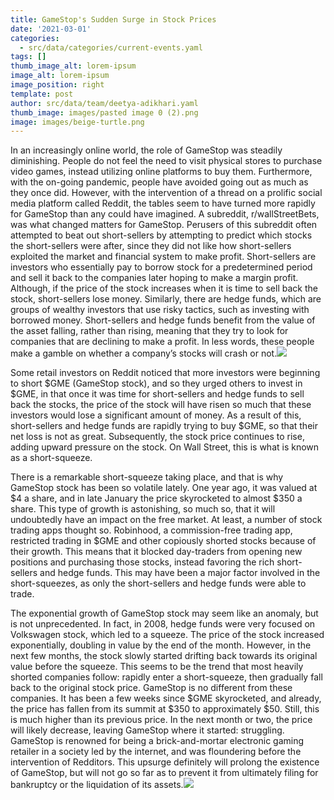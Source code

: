 ```yaml
---
title: GameStop's Sudden Surge in Stock Prices
date: '2021-03-01'
categories:
  - src/data/categories/current-events.yaml
tags: []
thumb_image_alt: lorem-ipsum
image_alt: lorem-ipsum
image_position: right
template: post
author: src/data/team/deetya-adikhari.yaml
thumb_image: images/pasted image 0 (2).png
image: images/beige-turtle.png
---
```

In an increasingly online world, the role of GameStop was steadily diminishing. People do not feel the need to visit physical stores to purchase video games, instead utilizing online platforms to buy them. Furthermore, with the on-going pandemic, people have avoided going out as much as they once did. However, with the intervention of a thread on a prolific social media platform called Reddit, the tables seem to have turned more rapidly for GameStop than any could have imagined. A subreddit, r/wallStreetBets, was what changed matters for GameStop. Perusers of this subreddit often attempted to beat out short-sellers by attempting to predict which stocks the short-sellers were after, since they did not like how short-sellers exploited the market and financial system to make profit. Short-sellers are investors who essentially pay to borrow stock for a predetermined period and sell it back to the companies later hoping to make a margin profit. Although, if the price of the stock increases when it is time to sell back the stock, short-sellers lose money. Similarly, there are hedge funds, which are groups of wealthy investors that use risky tactics, such as investing with borrowed money. Short-sellers and hedge funds benefit from the value of the asset falling, rather than rising, meaning that they try to look for companies that are declining to make a profit. In less words, these people make a gamble on whether a company’s stocks will crash or not.![](https://lh5.googleusercontent.com/wvSZbnRfxgiH6f01g1Dij8fr0CNVex6JAeHt-4Hc_Beg5lUAxzWk25bsHu6GOx84VsmhO-VBVYNeu3UdSOuJnbQLcpAGTw5Es2Py1IuTLGCXZZhUxH_EiFN1wSMBW9U-t-45DKZD)





Some retail investors on Reddit noticed that more investors were beginning to short $GME (GameStop stock), and so they urged others to invest in $GME, in that once it was time for short-sellers and hedge funds to sell back the stocks, the price of the stock will have risen so much that these investors would lose a significant amount of money. As a result of this, short-sellers and hedge funds are rapidly trying to buy $GME, so that their net loss is not as great. Subsequently, the stock price continues to rise, adding upward pressure on the stock. On Wall Street, this is what is known as a short-squeeze.

There is a remarkable short-squeeze taking place, and that is why GameStop stock has been so volatile lately. One year ago, it was valued at $4 a share, and in late January the price skyrocketed to almost $350 a share. This type of growth is astonishing, so much so, that it will undoubtedly have an impact on the free market. At least, a number of stock trading apps thought so. Robinhood, a commission-free trading app, restricted trading in $GME and other copiously shorted stocks because of their growth. This means that it blocked day-traders from opening new positions and purchasing those stocks, instead favoring the rich short-sellers and hedge funds. This may have been a major factor involved in the short-squeezes, as only the short-sellers and hedge funds were able to trade.

The exponential growth of GameStop stock may seem like an anomaly, but is not unprecedented. In fact, in 2008, hedge funds were very focused on Volkswagen stock, which led to a squeeze. The price of the stock increased exponentially, doubling in value by the end of the month. However, in the next few months, the stock slowly started drifting back towards its original value before the squeeze. This seems to be the trend that most heavily shorted companies follow: rapidly enter a short-squeeze, then gradually fall back to the original stock price. GameStop is no different from these companies. It has been a few weeks since $GME skyrocketed, and already, the price has fallen from its summit at $350 to approximately $50. Still, this is much higher than its previous price. In the next month or two, the price will likely decrease, leaving GameStop where it started: struggling. GameStop is renowned for being a brick-and-mortar electronic gaming retailer in a society led by the internet, and was floundering before the intervention of Redditors. This upsurge definitely will prolong the existence of GameStop, but will not go so far as to prevent it from ultimately filing for bankruptcy or the liquidation of its assets.![](https://lh4.googleusercontent.com/r_oEL-TuMdV3AJzHgaDzwoz1htbauMa5blLX1cvMdtiRUrq_dBPynwdgfDIXD-XmWjeB9MriLww7sjtDlx1a36s6B17fhQNP2ZQEf4MtK-kZQa6HY-ikg7KrqydVK5U1LUFumJmz)
